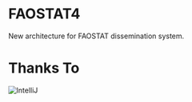 # FAOSTAT4
New architecture for FAOSTAT dissemination system.

# Thanks To
![IntelliJ](http://www.jetbrains.com/idea/docs/logo_intellij_idea.png)
